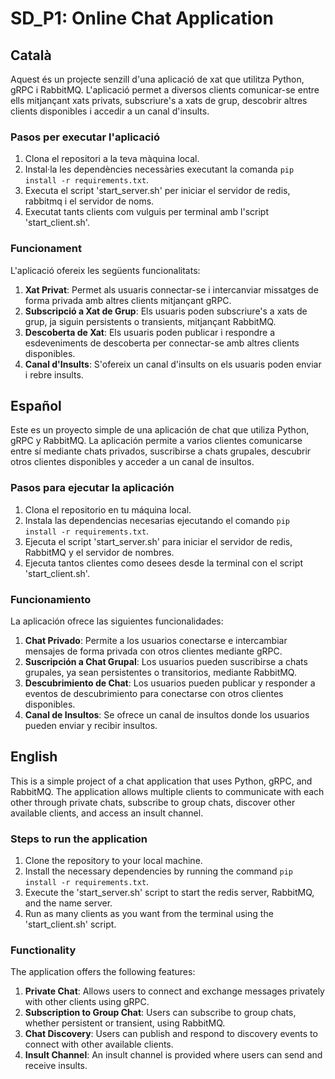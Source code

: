 # SD_P1: Online Chat Application

## Català
Aquest és un projecte senzill d'una aplicació de xat que utilitza Python, gRPC i RabbitMQ. L'aplicació permet a diversos clients comunicar-se entre ells mitjançant xats privats, subscriure's a xats de grup, descobrir altres clients disponibles i accedir a un canal d'insults.

### Pasos per executar l'aplicació

1. Clona el repositori a la teva màquina local.
2. Instal·la les dependències necessàries executant la comanda `pip install -r requirements.txt`.
3. Executa el script 'start_server.sh' per iniciar el servidor de redis, rabbitmq i el servidor de noms.
4. Executat tants clients com vulguis per terminal amb l'script 'start_client.sh'.

### Funcionament

L'aplicació ofereix les següents funcionalitats:

1. **Xat Privat**: Permet als usuaris connectar-se i intercanviar missatges de forma privada amb altres clients mitjançant gRPC.
2. **Subscripció a Xat de Grup**: Els usuaris poden subscriure's a xats de grup, ja siguin persistents o transients, mitjançant RabbitMQ.
3. **Descoberta de Xat**: Els usuaris poden publicar i respondre a esdeveniments de descoberta per connectar-se amb altres clients disponibles.
4. **Canal d'Insults**: S'ofereix un canal d'insults on els usuaris poden enviar i rebre insults.

## Español

Este es un proyecto simple de una aplicación de chat que utiliza Python, gRPC y RabbitMQ. La aplicación permite a varios clientes comunicarse entre sí mediante chats privados, suscribirse a chats grupales, descubrir otros clientes disponibles y acceder a un canal de insultos.

### Pasos para ejecutar la aplicación

1. Clona el repositorio en tu máquina local.
2. Instala las dependencias necesarias ejecutando el comando `pip install -r requirements.txt`.
3. Ejecuta el script 'start_server.sh' para iniciar el servidor de redis, RabbitMQ y el servidor de nombres.
4. Ejecuta tantos clientes como desees desde la terminal con el script 'start_client.sh'.

### Funcionamiento

La aplicación ofrece las siguientes funcionalidades:

1. **Chat Privado**: Permite a los usuarios conectarse e intercambiar mensajes de forma privada con otros clientes mediante gRPC.
2. **Suscripción a Chat Grupal**: Los usuarios pueden suscribirse a chats grupales, ya sean persistentes o transitorios, mediante RabbitMQ.
3. **Descubrimiento de Chat**: Los usuarios pueden publicar y responder a eventos de descubrimiento para conectarse con otros clientes disponibles.
4. **Canal de Insultos**: Se ofrece un canal de insultos donde los usuarios pueden enviar y recibir insultos.

## English

This is a simple project of a chat application that uses Python, gRPC, and RabbitMQ. The application allows multiple clients to communicate with each other through private chats, subscribe to group chats, discover other available clients, and access an insult channel.

### Steps to run the application

1. Clone the repository to your local machine.
2. Install the necessary dependencies by running the command `pip install -r requirements.txt`.
3. Execute the 'start_server.sh' script to start the redis server, RabbitMQ, and the name server.
4. Run as many clients as you want from the terminal using the 'start_client.sh' script.

### Functionality

The application offers the following features:

1. **Private Chat**: Allows users to connect and exchange messages privately with other clients using gRPC.
2. **Subscription to Group Chat**: Users can subscribe to group chats, whether persistent or transient, using RabbitMQ.
3. **Chat Discovery**: Users can publish and respond to discovery events to connect with other available clients.
4. **Insult Channel**: An insult channel is provided where users can send and receive insults.